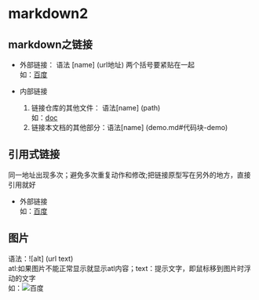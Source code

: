 # markdown2


## markdown之链接
- 外部链接： 语法 [name] (url地址) 两个括号要紧贴在一起  
如：[百度](http://www.baidu.com)

- 内部链接
  1. 链接仓库的其他文件： 语法[name] (path)  
如：[doc](./MarkDown.md)
  2. 链接本文档的其他部分：语法[name] (demo.md#代码块-demo)

## 引用式链接
同一地址出现多次；避免多次重复动作和修改;把链接原型写在另外的地方，直接引用就好  
* 外部链接  
如：[百度][baidu]

## 图片
语法：![alt] (url text)  
atl:如果图片不能正常显示就显示atl内容；text：提示文字，即鼠标移到图片时浮动的文字  
如：![百度](https://timgsa.baidu.com/timg?image&quality=80&size=b9999_10000&sec=1556810746381&di=8518bac011eeeef9ad59e1809a979020&imgtype=0&src=http%3A%2F%2Fa2.att.hudong.com%2F44%2F39%2F01300533954471133541393744904.jpg "百度网站")


<!-- 下面是本文档中用到的链接 -->
[百度]:http://www.baidu.com
[baidu]:http://www.baidu.com
[demo]:demo.md